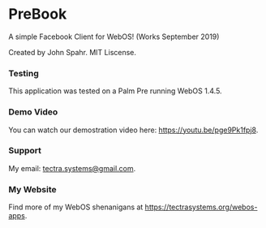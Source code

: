 # PreBook
A simple Facebook Client for WebOS! (Works September 2019)

Created by John Spahr. MIT Liscense.

### Testing
This application was tested on a Palm Pre running WebOS 1.4.5.

### Demo Video
You can watch our demostration video here: https://youtu.be/pge9Pk1fpj8.

### Support
My email: tectra.systems@gmail.com.

### My Website
Find more of my WebOS shenanigans at https://tectrasystems.org/webos-apps.
